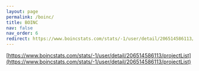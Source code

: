 ```yaml
---
layout: page
permalink: /boinc/
title: BOINC
nav: false
nav_order: 6
redirect: https://www.boincstats.com/stats/-1/user/detail/206514586113/projectList
---
```


[https://www.boincstats.com/stats/-1/user/detail/206514586113/projectList](https://www.boincstats.com/stats/-1/user/detail/206514586113/projectList)
